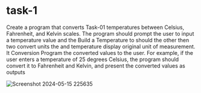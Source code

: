 # task-1
Create a program that converts
Task-01
temperatures between Celsius,
Fahrenheit, and Kelvin scales. The
program should prompt the user to
input a temperature value and the
Build a Temperature to should the other then two convert units the and temperature display
original unit of measurement. It
Conversion Program the converted values to the user. For
example, if the user enters a
temperature of 25 degrees Celsius,
the program should convert it to
Fahrenheit and Kelvin, and present
the converted values as outputs



![Screenshot 2024-05-15 225635](https://github.com/Vyxxhu/task-1/assets/149455773/b1ffcf2d-d559-49e3-97ff-05a83ac0a299)
